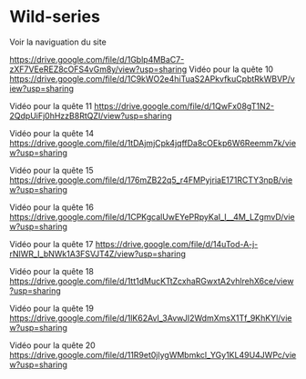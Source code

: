 # Wild-series
Voir la naviguation du site

https://drive.google.com/file/d/1Gblp4MBaC7-zXF7VEeREZ8cOFS4vGm8y/view?usp=sharing
Vidéo pour la quête 10 
https://drive.google.com/file/d/1C9kWO2e4hiTuaS2APkvfkuCpbtRkWBVP/view?usp=sharing

Vidéo pour la quête 11
https://drive.google.com/file/d/1QwFx08gT1N2-2QdpUiFj0hHzzB8RtQZI/view?usp=sharing

Vidéo pour la quête 14 
https://drive.google.com/file/d/1tDAjmjCpk4jqffDa8cOEkp6W6Reemm7k/view?usp=sharing

Vidéo pour la quête 15
https://drive.google.com/file/d/176mZB22q5_r4FMPyjriaE171RCTY3npB/view?usp=sharing

Vidéo pour la quête 16
https://drive.google.com/file/d/1CPKgcalUwEYePRpyKaI_I__4M_LZgmvD/view?usp=sharing

Vidéo pour la quête 17
https://drive.google.com/file/d/14uTod-A-j-rNlWR_I_bNWk1A3FSVJT4Z/view?usp=sharing

Vidéo pour la quête 18
https://drive.google.com/file/d/1tt1dMucKTtZcxhaRGwxtA2vhlrehX6ce/view?usp=sharing

Vidéo pour la quête 19
https://drive.google.com/file/d/1lK62AvI_3AvwJI2WdmXmsX1Tf_9KhKYl/view?usp=sharing

Vidéo pour la quête 20 
https://drive.google.com/file/d/11R9et0jlygWMbmkcl_YGy1KL49U4JWPc/view?usp=sharing
